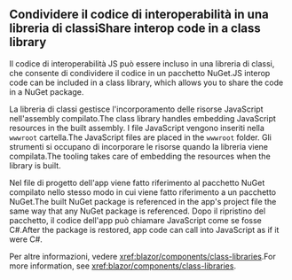 ## <a name="share-interop-code-in-a-class-library"></a><span data-ttu-id="d2858-101">Condividere il codice di interoperabilità in una libreria di classi</span><span class="sxs-lookup"><span data-stu-id="d2858-101">Share interop code in a class library</span></span>

<span data-ttu-id="d2858-102">Il codice di interoperabilità JS può essere incluso in una libreria di classi, che consente di condividere il codice in un pacchetto NuGet.</span><span class="sxs-lookup"><span data-stu-id="d2858-102">JS interop code can be included in a class library, which allows you to share the code in a NuGet package.</span></span>

<span data-ttu-id="d2858-103">La libreria di classi gestisce l'incorporamento delle risorse JavaScript nell'assembly compilato.</span><span class="sxs-lookup"><span data-stu-id="d2858-103">The class library handles embedding JavaScript resources in the built assembly.</span></span> <span data-ttu-id="d2858-104">I file JavaScript vengono inseriti nella `wwwroot` cartella.</span><span class="sxs-lookup"><span data-stu-id="d2858-104">The JavaScript files are placed in the `wwwroot` folder.</span></span> <span data-ttu-id="d2858-105">Gli strumenti si occupano di incorporare le risorse quando la libreria viene compilata.</span><span class="sxs-lookup"><span data-stu-id="d2858-105">The tooling takes care of embedding the resources when the library is built.</span></span>

<span data-ttu-id="d2858-106">Nel file di progetto dell'app viene fatto riferimento al pacchetto NuGet compilato nello stesso modo in cui viene fatto riferimento a un pacchetto NuGet.</span><span class="sxs-lookup"><span data-stu-id="d2858-106">The built NuGet package is referenced in the app's project file the same way that any NuGet package is referenced.</span></span> <span data-ttu-id="d2858-107">Dopo il ripristino del pacchetto, il codice dell'app può chiamare JavaScript come se fosse C#.</span><span class="sxs-lookup"><span data-stu-id="d2858-107">After the package is restored, app code can call into JavaScript as if it were C#.</span></span>

<span data-ttu-id="d2858-108">Per altre informazioni, vedere <xref:blazor/components/class-libraries>.</span><span class="sxs-lookup"><span data-stu-id="d2858-108">For more information, see <xref:blazor/components/class-libraries>.</span></span>
